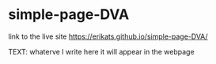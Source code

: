 # simple-page-DVA

link to the live site https://erikats.github.io/simple-page-DVA/

TEXT: whaterve I write here it will appear in the webpage
